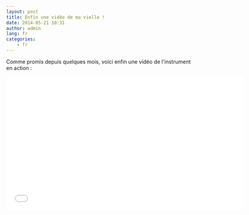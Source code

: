 ```yaml
---
layout: post
title: Enfin une vidéo de ma vielle !
date: 2014-05-21 10:31
author: admin
lang: fr
categories:
    - fr
---
```

Comme promis depuis quelques mois, voici enfin une vidéo de l'instrument en action :

<iframe width="640" height="360" src="//www.youtube.com/embed/8Y1Cln9dFIg" frameborder="0" allowfullscreen></iframe>

